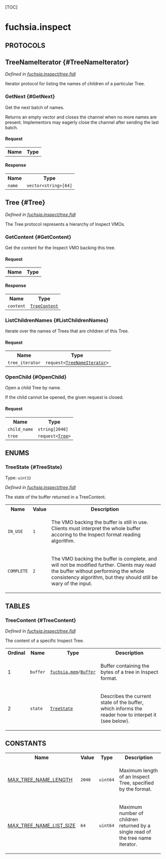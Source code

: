 [TOC]

# fuchsia.inspect


## **PROTOCOLS**

## TreeNameIterator {#TreeNameIterator}
*Defined in [fuchsia.inspect/tree.fidl](https://fuchsia.googlesource.com/fuchsia/+/master/zircon/system/fidl/fuchsia-inspect/tree.fidl#39)*

<p>Iterator protocol for listing the names of children of a particular Tree.</p>

### GetNext {#GetNext}

<p>Get the next batch of names.</p>
<p>Returns an empty vector and closes the channel when no more names are present.
Implementors may eagerly close the channel after sending the last batch.</p>

#### Request
<table>
    <tr><th>Name</th><th>Type</th></tr>
    </table>


#### Response
<table>
    <tr><th>Name</th><th>Type</th></tr>
    <tr>
            <td><code>name</code></td>
            <td>
                <code>vector&lt;string&gt;[64]</code>
            </td>
        </tr></table>

## Tree {#Tree}
*Defined in [fuchsia.inspect/tree.fidl](https://fuchsia.googlesource.com/fuchsia/+/master/zircon/system/fidl/fuchsia-inspect/tree.fidl#49)*

<p>The Tree protocol represents a hierarchy of Inspect VMOs.</p>

### GetContent {#GetContent}

<p>Get the content for the Inspect VMO backing this tree.</p>

#### Request
<table>
    <tr><th>Name</th><th>Type</th></tr>
    </table>


#### Response
<table>
    <tr><th>Name</th><th>Type</th></tr>
    <tr>
            <td><code>content</code></td>
            <td>
                <code><a class='link' href='#TreeContent'>TreeContent</a></code>
            </td>
        </tr></table>

### ListChildrenNames {#ListChildrenNames}

<p>Iterate over the names of Trees that are children of this Tree.</p>

#### Request
<table>
    <tr><th>Name</th><th>Type</th></tr>
    <tr>
            <td><code>tree_iterator</code></td>
            <td>
                <code>request&lt;<a class='link' href='#TreeNameIterator'>TreeNameIterator</a>&gt;</code>
            </td>
        </tr></table>



### OpenChild {#OpenChild}

<p>Open a child Tree by name.</p>
<p>If the child cannot be opened, the given request is closed.</p>

#### Request
<table>
    <tr><th>Name</th><th>Type</th></tr>
    <tr>
            <td><code>child_name</code></td>
            <td>
                <code>string[2040]</code>
            </td>
        </tr><tr>
            <td><code>tree</code></td>
            <td>
                <code>request&lt;<a class='link' href='#Tree'>Tree</a>&gt;</code>
            </td>
        </tr></table>







## **ENUMS**

### TreeState {#TreeState}
Type: <code>uint32</code>

*Defined in [fuchsia.inspect/tree.fidl](https://fuchsia.googlesource.com/fuchsia/+/master/zircon/system/fidl/fuchsia-inspect/tree.fidl#27)*

<p>The state of the buffer returned in a TreeContent.</p>


<table>
    <tr><th>Name</th><th>Value</th><th>Description</th></tr><tr>
            <td><code>IN_USE</code></td>
            <td><code>1</code></td>
            <td><p>The VMO backing the buffer is still in use. Clients must interpret
the whole buffer accoring to the Inspect format reading algorithm.</p>
</td>
        </tr><tr>
            <td><code>COMPLETE</code></td>
            <td><code>2</code></td>
            <td><p>The VMO backing the buffer is complete, and will not be modified further.
Clients may read the buffer without performing the whole
consistency algorithm, but they should still be wary of the input.</p>
</td>
        </tr></table>



## **TABLES**

### TreeContent {#TreeContent}


*Defined in [fuchsia.inspect/tree.fidl](https://fuchsia.googlesource.com/fuchsia/+/master/zircon/system/fidl/fuchsia-inspect/tree.fidl#17)*

<p>The content of a specific Inspect Tree.</p>


<table>
    <tr><th>Ordinal</th><th>Name</th><th>Type</th><th>Description</th></tr>
    <tr>
            <td>1</td>
            <td><code>buffer</code></td>
            <td>
                <code><a class='link' href='../fuchsia.mem/'>fuchsia.mem</a>/<a class='link' href='../fuchsia.mem/#Buffer'>Buffer</a></code>
            </td>
            <td><p>Buffer containing the bytes of a tree in Inspect format.</p>
</td>
        </tr><tr>
            <td>2</td>
            <td><code>state</code></td>
            <td>
                <code><a class='link' href='#TreeState'>TreeState</a></code>
            </td>
            <td><p>Describes the current state of the buffer, which informs the
reader how to interpet it (see below).</p>
</td>
        </tr></table>









## **CONSTANTS**

<table>
    <tr><th>Name</th><th>Value</th><th>Type</th><th>Description</th></tr><tr>
            <td><a href="https://fuchsia.googlesource.com/fuchsia/+/master/zircon/system/fidl/fuchsia-inspect/tree.fidl#9">MAX_TREE_NAME_LENGTH</a></td>
            <td>
                    <code>2040</code>
                </td>
                <td><code>uint64</code></td>
            <td><p>Maximum length of an Inspect Tree, specified by the format.</p>
</td>
        </tr>
    <tr>
            <td><a href="https://fuchsia.googlesource.com/fuchsia/+/master/zircon/system/fidl/fuchsia-inspect/tree.fidl#12">MAX_TREE_NAME_LIST_SIZE</a></td>
            <td>
                    <code>64</code>
                </td>
                <td><code>uint64</code></td>
            <td><p>Maximum number of children returned by a single read of the tree name iterator.</p>
</td>
        </tr>
    
</table>

